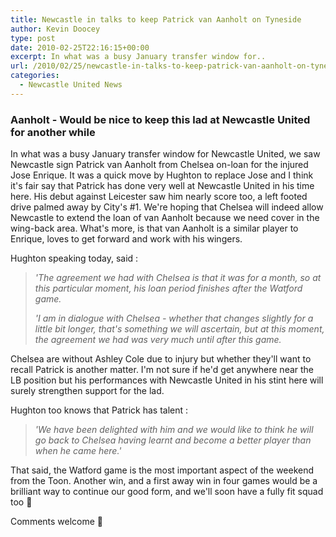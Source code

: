 ```yaml
---
title: Newcastle in talks to keep Patrick van Aanholt on Tyneside
author: Kevin Doocey
type: post
date: 2010-02-25T22:16:15+00:00
excerpt: In what was a busy January transfer window for..
url: /2010/02/25/newcastle-in-talks-to-keep-patrick-van-aanholt-on-tyneside/
categories:
  - Newcastle United News
---
```


### Aanholt - Would be nice to keep this lad at Newcastle United for another while

In what was a busy January transfer window for Newcastle United, we saw Newcastle sign Patrick van Aanholt from Chelsea on-loan for the injured Jose Enrique. It was a quick move by Hughton to replace Jose and I think it's fair say that Patrick has done very well at Newcastle United in his time here. His debut against Leicester saw him nearly score too, a left footed drive palmed  away by City's #1. We're hoping that Chelsea will indeed allow Newcastle to extend the loan of van Aanholt because we need cover in the wing-back area. What's more, is that van Aanholt is a similar player to Enrique, loves to get forward and work with his wingers.

Hughton speaking today, said :

> _'The agreement we had with Chelsea is that it was for a month, so at this particular moment, his loan period finishes after the Watford game._
>
> _'I am in dialogue with Chelsea - whether that changes slightly for a little bit longer, that's something we will ascertain, but at this moment, the agreement we had was very much until after this game._


Chelsea are without Ashley Cole due to injury but whether they'll want to recall Patrick is another matter. I'm not sure if he'd get anywhere near the LB position but his performances with Newcastle United in his stint here will surely strengthen support for the lad.

Hughton too knows that Patrick has talent :

> _'We have been delighted with him and we would like to think he will go back to Chelsea having learnt and become a better player than when he came here.'_

That said, the Watford game is the most important aspect of the weekend from the Toon. Another win, and a first away win in four games would be a brilliant way to continue our good form, and we'll soon have a fully fit squad too 🙂

Comments welcome 🙂
